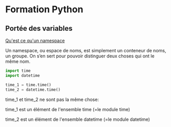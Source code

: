 # Formation Python

## Portée des variables

[Qu'est ce qu'un namespace](https://sametmax.com/quest-ce-quun-namespace/)

Un namespace, ou espace de noms, est simplement un conteneur de noms, un groupe. On s’en sert pour pouvoir distinguer deux choses qui ont le même nom.

``` python
import time
import datetime

time_1 = time.time()
time_2 = datetime.time()
```
time_1 et time_2 ne sont pas la même chose:

time_1 est un élément de l'ensemble time (=le module time)

time_2 est un élément de l'ensemble datetime (=le module datetime)